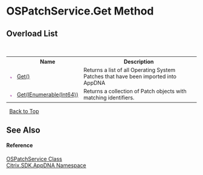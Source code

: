 # OSPatchService.Get Method 
 


## Overload List
&nbsp;<table><tr><th></th><th>Name</th><th>Description</th></tr><tr><td>![Public method](media/pubmethod.gif "Public method")</td><td><a href="M_Citrix_SDK_AppDNA_OSPatchService_Get">Get()</a></td><td>
Returns a list of all Operating System Patches that have been imported into AppDNA</td></tr><tr><td>![Public method](media/pubmethod.gif "Public method")</td><td><a href="M_Citrix_SDK_AppDNA_OSPatchService_Get_1">Get(IEnumerable(Int64))</a></td><td>
Returns a collection of Patch objects with matching identifiers.</td></tr></table>&nbsp;
<a href="#ospatchservice.get-method">Back to Top</a>

## See Also


#### Reference
<a href="T_Citrix_SDK_AppDNA_OSPatchService">OSPatchService Class</a><br /><a href="N_Citrix_SDK_AppDNA">Citrix.SDK.AppDNA Namespace</a><br />